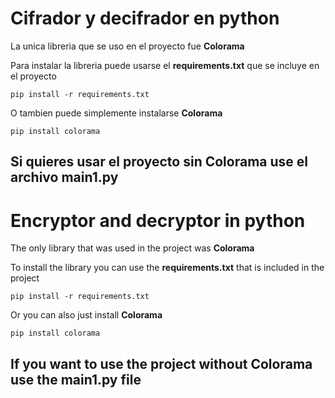 # Cifrador y decifrador en python

La unica libreria que se uso en el proyecto fue **Colorama**

Para instalar la libreria puede usarse el **requirements.txt** que se incluye en el proyecto

```shell
pip install -r requirements.txt
```

O tambien puede simplemente instalarse **Colorama**

```shell
pip install colorama
```

## Si quieres usar el proyecto sin **Colorama** use el archivo **main1.py**

# Encryptor and decryptor in python

The only library that was used in the project was **Colorama**

To install the library you can use the **requirements.txt** that is included in the project

```shell
pip install -r requirements.txt
```

Or you can also just install **Colorama**

```shell
pip install colorama
```

## If you want to use the project without **Colorama** use the **main1.py** file
